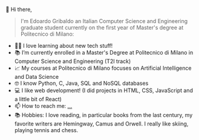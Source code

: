 👋 Hi there,

> I'm Edoardo Gribaldo an Italian Computer Science and Engineering graduate student currently on the first year of Master's degree at Politecnico di Milano:

- 🧑‍💻 I love learning about new tech stuff!
- 📚 I’m currently enrolled in a Master's Degree at Politecnico di Milano in Computer Science and Engineering (T2I track)
- 📈 My courses at Politecnico di Milano focuses on Artificial Intelligence and Data Science
- 🤓 I know Python, C, Java, SQL and NoSQL databases
- 💻 I like web development! (I did projects in HTML, CSS, JavaScript and a little bit of React)
- 📫 How to reach me: [...](https://it.linkedin.com/in/edoardo-gribaldo-548384222)
- 📚 Hobbies: I love reading, in particular books from the last century, my favorite writers are Hemingway, Camus and Orwell. I really like skiing, playing tennis and chess.

